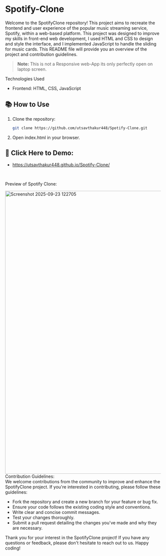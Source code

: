 # Spotify-Clone
Welcome to the SpotifyClone repository! This project aims to recreate the frontend and user experience of the popular music streaming service, Spotify, within a web-based platform. This project was designed to improve my skills in front-end web development, I used HTML and CSS to design and style the interface, and I implemented JavaScript to handle the sliding for music cards. This README file will provide you an overview of the project and contribution guidelines.
  
> **Note:** This is not a Responsive web-App its only perfectly open on laptop screen.

  
Technologies Used
- Frontend: HTML, CSS, JavaScript

## 📚 How to Use
1. Clone the repository:
   ```bash
   git clone https://github.com/utsavthakur448/Spotify-Clone.git
2. Open index.html in your browser.  
  
    
## 🚀 Click Here to Demo:   
- https://utsavthakur448.github.io/Spotify-Clone/     
<br />

Preview of Spotify Clone:
  
<img width="1919" height="915" alt="Screenshot 2025-09-23 122705" src="https://github.com/user-attachments/assets/6b26588e-5652-42a6-8b18-ba4786a3f661" />  
  
<br />  
Contribution Guidelines:<br />     
We welcome contributions from the community to improve and enhance the SpotifyClone project. If you're interested in contributing, please follow these guidelines:  
  
- Fork the repository and create a new branch for your feature or bug fix.
- Ensure your code follows the existing coding style and conventions.
- Write clear and concise commit messages.
- Test your changes thoroughly.
- Submit a pull request detailing the changes you've made and why they are necessary.    
  
Thank you for your interest in the SpotifyClone project! If you have any questions or feedback, please don't hesitate to reach out to us. Happy coding!

